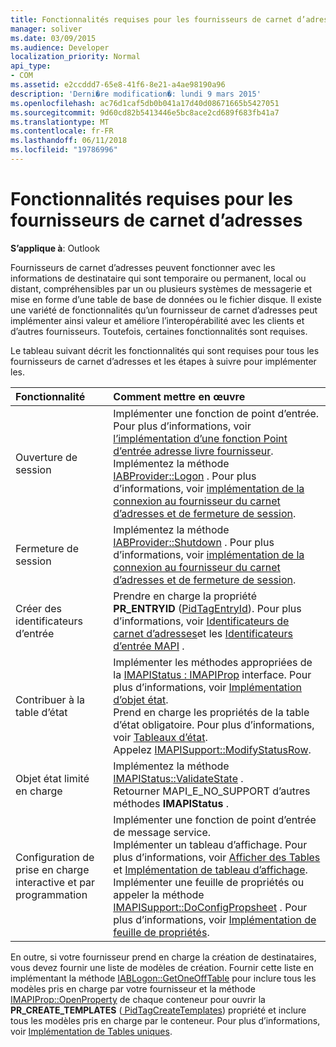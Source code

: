 ```yaml
---
title: Fonctionnalités requises pour les fournisseurs de carnet d’adresses
manager: soliver
ms.date: 03/09/2015
ms.audience: Developer
localization_priority: Normal
api_type:
- COM
ms.assetid: e2ccddd7-65e8-41f6-8e21-a4ae98190a96
description: 'Derni�re modification�: lundi 9 mars 2015'
ms.openlocfilehash: ac76d1caf5db0b041a17d40d08671665b5427051
ms.sourcegitcommit: 9d60cd82b5413446e5bc8ace2cd689f683fb41a7
ms.translationtype: MT
ms.contentlocale: fr-FR
ms.lasthandoff: 06/11/2018
ms.locfileid: "19786996"
---
```

# <a name="required-features-for-address-book-providers"></a>Fonctionnalités requises pour les fournisseurs de carnet d’adresses

  
  
**S’applique à**: Outlook 
  
Fournisseurs de carnet d’adresses peuvent fonctionner avec les informations de destinataire qui sont temporaire ou permanent, local ou distant, compréhensibles par un ou plusieurs systèmes de messagerie et mise en forme d’une table de base de données ou le fichier disque. Il existe une variété de fonctionnalités qu’un fournisseur de carnet d’adresses peut implémenter ainsi valeur et améliore l’interopérabilité avec les clients et d’autres fournisseurs. Toutefois, certaines fonctionnalités sont requises.
  
Le tableau suivant décrit les fonctionnalités qui sont requises pour tous les fournisseurs de carnet d’adresses et les étapes à suivre pour implémenter les.
  
|**Fonctionnalité**|**Comment mettre en œuvre**|
|:-----|:-----|
|Ouverture de session  <br/> | Implémenter une fonction de point d’entrée. Pour plus d’informations, voir [l’implémentation d’une fonction Point d’entrée adresse livre fournisseur](implementing-an-address-book-provider-entry-point-function.md).  <br/>  Implémentez la méthode [IABProvider::Logon](iabprovider-logon.md) . Pour plus d’informations, voir [implémentation de la connexion au fournisseur du carnet d’adresses et de fermeture de session](implementing-address-book-provider-logon-and-logoff.md).  <br/> |
|Fermeture de session  <br/> |Implémentez la méthode [IABProvider::Shutdown](iabprovider-shutdown.md) . Pour plus d’informations, voir [implémentation de la connexion au fournisseur du carnet d’adresses et de fermeture de session](implementing-address-book-provider-logon-and-logoff.md).  <br/> |
|Créer des identificateurs d’entrée  <br/> |Prendre en charge la propriété **PR_ENTRYID** ([PidTagEntryId](pidtagentryid-canonical-property.md)). Pour plus d’informations, voir [Identificateurs de carnet d’adresses](address-book-identifiers.md)et les [Identificateurs d’entrée MAPI](mapi-entry-identifiers.md) .  <br/> |
|Contribuer à la table d’état  <br/> | Implémenter les méthodes appropriées de la [IMAPIStatus : IMAPIProp](imapistatusimapiprop.md) interface. Pour plus d’informations, voir [Implémentation d’objet état](status-object-implementation.md).  <br/>  Prend en charge les propriétés de la table d’état obligatoire. Pour plus d’informations, voir [Tableaux d’état](status-tables.md).  <br/>  Appelez [IMAPISupport::ModifyStatusRow](imapisupport-modifystatusrow.md).  <br/> |
|Objet état limité en charge  <br/> | Implémentez la méthode [IMAPIStatus::ValidateState](imapistatus-validatestate.md) .  <br/>  Retourner MAPI_E_NO_SUPPORT d’autres méthodes **IMAPIStatus** .  <br/> |
|Configuration de prise en charge interactive et par programmation  <br/> | Implémenter une fonction de point d’entrée de message service.  <br/>  Implémenter un tableau d’affichage. Pour plus d’informations, voir [Afficher des Tables](display-tables.md) et [Implémentation de tableau d’affichage](display-table-implementation.md).  <br/>  Implémenter une feuille de propriétés ou appeler la méthode [IMAPISupport::DoConfigPropsheet](imapisupport-doconfigpropsheet.md) . Pour plus d’informations, voir [Implémentation de feuille de propriétés](property-sheet-implementation.md).  <br/> |
   
En outre, si votre fournisseur prend en charge la création de destinataires, vous devez fournir une liste de modèles de création. Fournir cette liste en implémentant la méthode [IABLogon::GetOneOffTable](iablogon-getoneofftable.md) pour inclure tous les modèles pris en charge par votre fournisseur et la méthode [IMAPIProp::OpenProperty](imapiprop-openproperty.md) de chaque conteneur pour ouvrir la **PR_CREATE_TEMPLATES** ([ PidTagCreateTemplates](pidtagcreatetemplates-canonical-property.md)) propriété et inclure tous les modèles pris en charge par le conteneur. Pour plus d’informations, voir [Implémentation de Tables uniques](implementing-one-off-tables.md).
  

